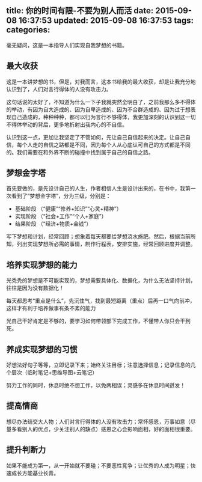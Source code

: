title: 你的时间有限-不要为别人而活
date: 2015-09-08 16:37:53
updated: 2015-09-08 16:37:53
tags:
categories:
---
毫无疑问，这是一本指导人们实现自我梦想的书籍。

## 最大收获

这是一本讲梦想的书，但是，对我而言，这本书给我的最大收获，却是让我充分地认识到了，人们对言行得体的人没有攻击力。

这句话说的太好了，不知道为什么一下子我就突然全明白了，之前我那么多不得体的举动，有因为自大造成的、因为自卑造成的、因为不合群造成的、因为过于想表现自己造成的，种种种种，都可以归为言行不够得体，我更加深刻的认识到这一切不得体举动的背后，更多地折射出我内心的不自信。

认识到这一点，更加让我坚定了不管如何，先让自己自信起来的决定。让自己自信，每个人走的自信之路都是不同，因为每个人从心底认可自己的方式都是不同的。我们需要在和外界不断的碰撞中找到属于自己的自信之路。

## 梦想金字塔

首先要做的，是先设计自己的人生，作者相信人生是设计出来的，在书中，我第一次看到了“梦想金字塔”，分为三级，分别是：

+ 基础阶段 （“健康”“修养+知识”“心灵+精神”）
+ 实现阶段 （“社会+工作”“个人+家庭”）
+ 结果阶段 （“经济+物质+金钱”）

写下梦想和计划，经常回顾；想象着每天都要给梦想浇水施肥。然后，根据当前所知，列出实现梦想所必需的事情，制作行程表，安排实施，经常回顾进度并调整。

<!-- more -->

## 培养实现梦想的能力

光秃秃的梦想是不可能实现的，梦想需要具体化、数据化，为什么无法坚持计划，往往是因为没有数据化！

每天都思考“重点是什么”，先沉住气，找到最短距离（重点）后再一口气向前冲，这样才有利于培养做事有条不紊的能力

光自己干好肯定是不够的，要学习如何带领部下完成工作，不懂带人你只会干到死。

## 养成实现梦想的习惯

好想法好句子等等，立即记录下来；始终关注目标；注意选择信息；记录信息的几个层次（临时笔记+思维导图+云笔记）

努力工作的同时，休息时绝不想工作，以免两相误；灵感多在休息时间迸发！

## 提高情商

想尽办法结交大人物；人们对言行得体的人没有攻击力；常怀感恩，万事如意（尽量多看别人的优点，少关注别人的缺点）感恩之心会影响面相，好的面相很重要。

## 提升判断力

如果不能成为第一，从一开始就不要碰；不要恶性竞争；让优秀的人成为明星；快速成长方能基业长青。











